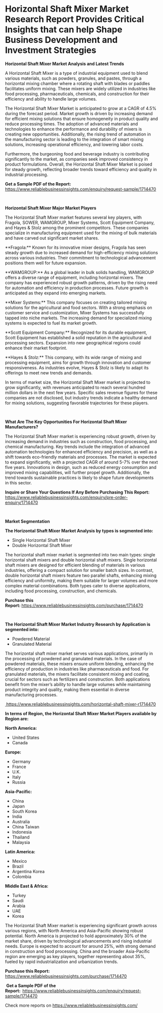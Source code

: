<p><h1>Horizontal Shaft Mixer Market Research Report Provides Critical Insights that can help Shape Business Development and Investment Strategies</h1></p><p><strong>Horizontal Shaft Mixer Market Analysis and Latest Trends</strong></p>
<p><p>A Horizontal Shaft Mixer is a type of industrial equipment used to blend various materials, such as powders, granules, and pastes, through a horizontal mixing chamber where a rotating shaft with blades or paddles facilitates uniform mixing. These mixers are widely utilized in industries like food processing, pharmaceuticals, chemicals, and construction for their efficiency and ability to handle large volumes.</p><p>The Horizontal Shaft Mixer Market is anticipated to grow at a CAGR of 4.5% during the forecast period. Market growth is driven by increasing demand for efficient mixing solutions that ensure homogeneity in product quality and reduce processing times. The adoption of advanced materials and technologies to enhance the performance and durability of mixers is creating new opportunities. Additionally, the rising trend of automation in the manufacturing sector is leading to the integration of smart mixing solutions, increasing operational efficiency, and lowering labor costs.</p><p>Furthermore, the burgeoning food and beverage industry is contributing significantly to the market, as companies seek improved consistency in product formulations. Overall, the Horizontal Shaft Mixer Market is poised for steady growth, reflecting broader trends toward efficiency and quality in industrial processing.</p></p>
<p><strong>Get a Sample PDF of the Report:&nbsp;</strong> <a href="https://www.reliablebusinessinsights.com/enquiry/request-sample/1714470?utm_campaign=950&utm_medium=2&utm_source=Github&utm_content=ia&utm_term=11012025&utm_id=horizontal-shaft-mixer">https://www.reliablebusinessinsights.com/enquiry/request-sample/1714470</a></p>
<p>&nbsp;</p>
<p><strong>Horizontal Shaft Mixer Major Market Players</strong></p>
<p><p>The Horizontal Shaft Mixer market features several key players, with Fragola, SOWER, WAMGROUP, Mixer Systems, Scott Equipment Company, and Hayes & Stolz among the prominent competitors. These companies specialize in manufacturing equipment used for the mixing of bulk materials and have carved out significant market shares.</p><p>**Fragola:** Known for its innovative mixer designs, Fragola has seen steady growth due to increased demand for high-efficiency mixing solutions across various industries. Their commitment to technological advancement positions them well for future expansion.</p><p>**WAMGROUP:** As a global leader in bulk solids handling, WAMGROUP offers a diverse range of equipment, including horizontal mixers. The company has experienced robust growth patterns, driven by the rising need for automation and efficiency in production processes. Future growth is anticipated as they expand into emerging markets.</p><p>**Mixer Systems:** This company focuses on creating tailored mixing solutions for the agricultural and food sectors. With a strong emphasis on customer service and customization, Mixer Systems has successfully tapped into niche markets. The increasing demand for specialized mixing systems is expected to fuel its market growth.</p><p>**Scott Equipment Company:** Recognized for its durable equipment, Scott Equipment has established a solid reputation in the agricultural and processing sectors. Expansion into new geographical regions could enhance their market footprint.</p><p>**Hayes & Stolz:** This company, with its wide range of mixing and processing equipment, aims for growth through innovation and customer responsiveness. As industries evolve, Hayes & Stolz is likely to adapt its offerings to meet new trends and demands.</p><p>In terms of market size, the Horizontal Shaft Mixer market is projected to grow significantly, with revenues anticipated to reach several hundred million dollars in the next few years. Specific sales revenue figures for these companies are not disclosed, but industry trends indicate a healthy demand for mixing solutions, suggesting favorable trajectories for these players.</p></p>
<p>&nbsp;</p>
<p><strong>What Are The Key Opportunities For Horizontal Shaft Mixer Manufacturers?</strong></p>
<p><p>The Horizontal Shaft Mixer market is experiencing robust growth, driven by increasing demand in industries such as construction, food processing, and chemical manufacturing. Key trends include the integration of advanced automation technologies for enhanced efficiency and precision, as well as a shift towards eco-friendly materials and processes. The market is expected to expand significantly, with a projected CAGR of around 5-7% over the next five years. Innovations in design, such as reduced energy consumption and improved mixing capabilities, will further propel growth. Additionally, the trend towards sustainable practices is likely to shape future developments in this sector.</p></p>
<p><strong>Inquire or Share Your Questions If Any Before Purchasing This Report:</strong> <a href="https://www.reliablebusinessinsights.com/enquiry/pre-order-enquiry/1714470?utm_campaign=950&utm_medium=2&utm_source=Github&utm_content=ia&utm_term=11012025&utm_id=horizontal-shaft-mixer">https://www.reliablebusinessinsights.com/enquiry/pre-order-enquiry/1714470</a></p>
<p>&nbsp;</p>
<p><strong>Market Segmentation</strong></p>
<p><strong>The Horizontal Shaft Mixer Market Analysis by types is segmented into:</strong></p>
<p><ul><li>Single Horizontal Shaft Mixer</li><li>Double Horizontal Shaft Mixer</li></ul></p>
<p><p>The horizontal shaft mixer market is segmented into two main types: single horizontal shaft mixers and double horizontal shaft mixers. Single horizontal shaft mixers are designed for efficient blending of materials in various industries, offering a compact solution for smaller batch sizes. In contrast, double horizontal shaft mixers feature two parallel shafts, enhancing mixing efficiency and uniformity, making them suitable for larger volumes and more complex material combinations. Both types cater to diverse applications, including food processing, construction, and chemicals.</p></p>
<p><strong>Purchase this Report:&nbsp;</strong><a href="https://www.reliablebusinessinsights.com/purchase/1714470?utm_campaign=950&utm_medium=2&utm_source=Github&utm_content=ia&utm_term=11012025&utm_id=horizontal-shaft-mixer">https://www.reliablebusinessinsights.com/purchase/1714470</a></p>
<p>&nbsp;</p>
<p><strong>The Horizontal Shaft Mixer Market Industry Research by Application is segmented into:</strong></p>
<p><ul><li>Powdered Material</li><li>Granulated Material</li></ul></p>
<p><p>The horizontal shaft mixer market serves various applications, primarily in the processing of powdered and granulated materials. In the case of powdered materials, these mixers ensure uniform blending, enhancing the efficiency of production in industries like pharmaceuticals and food. For granulated materials, the mixers facilitate consistent mixing and coating, crucial for sectors such as fertilizers and construction. Both applications benefit from the mixer’s ability to handle large volumes while maintaining product integrity and quality, making them essential in diverse manufacturing processes.</p></p>
<p><a href="https://www.reliablebusinessinsights.com/horizontal-shaft-mixer-r1714470?utm_campaign=950&utm_medium=2&utm_source=Github&utm_content=ia&utm_term=11012025&utm_id=horizontal-shaft-mixer">&nbsp;https://www.reliablebusinessinsights.com/horizontal-shaft-mixer-r1714470</a></p>
<p><strong>In terms of Region, the Horizontal Shaft Mixer Market Players available by Region are:</strong></p>
<p>
    <p> <strong> North America: </strong>
        <ul>
            <li>United States</li>
            <li>Canada</li>
        </ul>
        </p> 
    <p> <strong> Europe: </strong>
        <ul>
            <li>Germany</li>
            <li>France</li>
            <li>U.K.</li>
            <li>Italy</li>
            <li>Russia</li>
        </ul>
        </p> 
    <p> <strong> Asia-Pacific: </strong>
        <ul>
            <li>China</li>
            <li>Japan</li>
            <li>South Korea</li>
            <li>India</li>
            <li>Australia</li>
            <li>China Taiwan</li>
            <li>Indonesia</li>
            <li>Thailand</li>
            <li>Malaysia</li>
        </ul>
        </p> 
    <p> <strong> Latin America: </strong>
        <ul>
            <li>Mexico</li>
            <li>Brazil</li>
            <li>Argentina Korea</li>
            <li>Colombia</li>
        </ul>
        </p> 
    <p> <strong> Middle East & Africa: </strong>
        <ul>
            <li>Turkey</li>
            <li>Saudi</li>
            <li>Arabia</li>
            <li>UAE</li>
            <li>Korea</li>
        </ul>
    </p>
    </p>
<p><p>The Horizontal Shaft Mixer market is experiencing significant growth across various regions, with North America and Asia-Pacific showing robust potential. North America is projected to hold approximately 30% of the market share, driven by technological advancements and rising industrial needs. Europe is expected to account for around 25%, with strong demand in construction and food processing. China and the broader Asia-Pacific region are emerging as key players, together representing about 35%, fueled by rapid industrialization and urbanization trends.</p></p>
<p><strong>Purchase this Report: </strong><a href="https://www.reliablebusinessinsights.com/purchase/1714470?utm_campaign=950&utm_medium=2&utm_source=Github&utm_content=ia&utm_term=11012025&utm_id=horizontal-shaft-mixer">https://www.reliablebusinessinsights.com/purchase/1714470</a></p>
<p>&nbsp;<strong>Get a Sample PDF of the Report:&nbsp;&nbsp;</strong><a href="https://www.reliablebusinessinsights.com/enquiry/request-sample/1714470?utm_campaign=950&utm_medium=2&utm_source=Github&utm_content=ia&utm_term=11012025&utm_id=horizontal-shaft-mixer">https://www.reliablebusinessinsights.com/enquiry/request-sample/1714470</a></p>
<p><strong></strong></p>
<p>Check more reports on <a href="https://www.reliablebusinessinsights.com/?utm_campaign=950&utm_medium=2&utm_source=Github&utm_content=ia&utm_term=11012025&utm_id=horizontal-shaft-mixer">https://www.reliablebusinessinsights.com/</a></p>